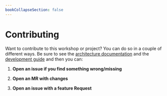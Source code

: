 ```yaml
---
bookCollapseSection: false
---
```


# Contributing

Want to contribute to this workshop or project? You can do so in a couple
of different ways. Be sure to see the [architecture documentation](../architecture/) and the [development guide](../development_guide/)
and then you can:

1. **Open an issue if you find something wrong/missing**

2. **Open an MR with changes**

3. **Open an issue with a feature Request**
